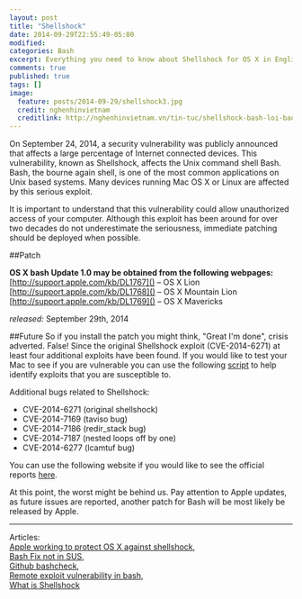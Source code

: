 ```yaml
---
layout: post
title: "Shellshock"
date: 2014-09-29T22:55:49-05:00
modified:
categories: Bash
excerpt: Everything you need to know about Shellshock for OS X in English.
comments: true
published: true
tags: []
image:
  feature: posts/2014-09-29/shellshock3.jpg
  credit: nghenhinvietnam
  creditlink: http://nghenhinvietnam.vn/tin-tuc/shellshock-bash-loi-bao-mat-gay-tac-hai-lon-hon-heartbleed-988.html
---
```


On September 24, 2014, a security vulnerability was publicly announced that affects a large percentage of Internet connected devices. This vulnerability, known as Shellshock, affects the Unix command shell Bash. Bash, the bourne again shell, is one of the most common applications on Unix based systems. Many devices running Mac OS X or Linux are affected by this serious exploit.

It is important to understand that this vulnerability could allow unauthorized access of your computer. Although this exploit has been around for over two decades do not underestimate the seriousness, immediate patching should be deployed when possible.

##Patch

__OS X bash Update 1.0 may be obtained from the following webpages:__
[http://support.apple.com/kb/DL1767]() – OS X Lion 
[http://support.apple.com/kb/DL1768]() – OS X Mountain Lion 
[http://support.apple.com/kb/DL1769]() – OS X Mavericks

_released:_ September 29th, 2014

##Future
So if you install the patch you might think, "Great I'm done", crisis adverted. False! Since the original Shellshock exploit (CVE-2014-6271) at least four additional exploits have been found. If you would like to test your Mac to see if you are vulnerable you can use the following [script](https://github.com/hannob/bashcheck) to help identify exploits that you are susceptible to.

Additional bugs related to Shellshock:

* CVE-2014-6271 (original shellshock)
* CVE-2014-7169 (taviso bug)
* CVE-2014-7186 (redir_stack bug)
* CVE-2014-7187 (nested loops off by one)
* CVE-2014-6277 (lcamtuf bug)

You can use the following website if you would like to see the official reports [here](https://cve.mitre.org).

At this point, the worst might be behind us. Pay attention to Apple updates, as future issues are reported, another patch for Bash will be most likely be released by Apple.

---

Articles:  
[Apple working to protect OS X against shellshock](http://www.imore.com/apple-working-quickly-protect-os-x-against-shellshock-exploit),  
[Bash Fix not in SUS](https://twitter.com/harryfike/status/516767315636285440),  
[Github bashcheck](https://github.com/hannob/bashcheck),  
[Remote exploit vulnerability in bash](https://groups.google.com/forum/?fromgroups#!topic/macenterprise/o26UYKc2JvM),  
[What is Shellshock](http://www.pcworld.com/article/2688672/two-scenarios-that-would-make-os-x-vulnerable-to-the-shellshock-bug.html)